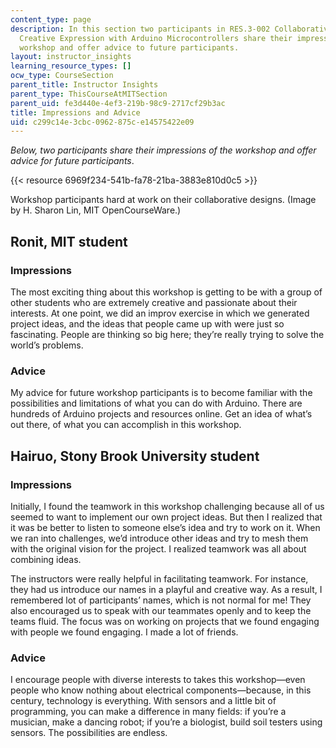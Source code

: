 ```yaml
---
content_type: page
description: In this section two participants in RES.3-002 Collaborative Design and
  Creative Expression with Arduino Microcontrollers share their impressions of the
  workshop and offer advice to future participants.
layout: instructor_insights
learning_resource_types: []
ocw_type: CourseSection
parent_title: Instructor Insights
parent_type: ThisCourseAtMITSection
parent_uid: fe3d440e-4ef3-219b-98c9-2717cf29b3ac
title: Impressions and Advice
uid: c299c14e-3cbc-0962-875c-e14575422e09
---
```


_Below, two participants_ _share their impressions of the workshop and offer advice for future participants_.

{{< resource 6969f234-541b-fa78-21ba-3883e810d0c5 >}}

Workshop participants hard at work on their collaborative designs. (Image by H. Sharon Lin, MIT OpenCourseWare.)

Ronit, MIT student
------------------

### Impressions

The most exciting thing about this workshop is getting to be with a group of other students who are extremely creative and passionate about their interests. At one point, we did an improv exercise in which we generated project ideas, and the ideas that people came up with were just so fascinating. People are thinking so big here; they’re really trying to solve the world’s problems.

### Advice

My advice for future workshop participants is to become familiar with the possibilities and limitations of what you can do with Arduino. There are hundreds of Arduino projects and resources online. Get an idea of what’s out there, of what you can accomplish in this workshop.

Hairuo, Stony Brook University student
--------------------------------------

### Impressions

Initially, I found the teamwork in this workshop challenging because all of us seemed to want to implement our own project ideas. But then I realized that it was be better to listen to someone else’s idea and try to work on it. When we ran into challenges, we’d introduce other ideas and try to mesh them with the original vision for the project. I realized teamwork was all about combining ideas. 

The instructors were really helpful in facilitating teamwork. For instance, they had us introduce our names in a playful and creative way. As a result, I remembered lot of participants’ names, which is not normal for me! They also encouraged us to speak with our teammates openly and to keep the teams fluid. The focus was on working on projects that we found engaging with people we found engaging. I made a lot of friends.

### Advice

I encourage people with diverse interests to takes this workshop—even people who know nothing about electrical components—because, in this century, technology is everything. With sensors and a little bit of programming, you can make a difference in many fields: if you’re a musician, make a dancing robot; if you’re a biologist, build soil testers using sensors. The possibilities are endless.
